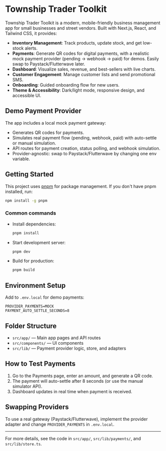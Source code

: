 
# Township Trader Toolkit

Township Trader Toolkit is a modern, mobile-friendly business management app for small businesses and street vendors. Built with Next.js, React, and Tailwind CSS, it provides:

- **Inventory Management**: Track products, update stock, and get low-stock alerts.
- **Payments**: Generate QR codes for digital payments, with a realistic mock payment provider (pending → webhook → paid) for demos. Easily swap to Paystack/Flutterwave later.
- **Dashboard**: Visualize sales, revenue, and best-sellers with live charts.
- **Customer Engagement**: Manage customer lists and send promotional SMS.
- **Onboarding**: Guided onboarding flow for new users.
- **Theme & Accessibility**: Dark/light mode, responsive design, and accessible UI.

## Demo Payment Provider

The app includes a local mock payment gateway:
- Generates QR codes for payments.
- Simulates real payment flow (pending, webhook, paid) with auto-settle or manual simulation.
- API routes for payment creation, status polling, and webhook simulation.
- Provider-agnostic: swap to Paystack/Flutterwave by changing one env variable.

## Getting Started

This project uses [pnpm](https://pnpm.io/) for package management. If you don't have pnpm installed, run:

```bash
npm install -g pnpm
```

### Common commands

- Install dependencies:
	```bash
	pnpm install
	```
- Start development server:
	```bash
	pnpm dev
	```
- Build for production:
	```bash
	pnpm build
	```

## Environment Setup

Add to `.env.local` for demo payments:

```
PROVIDER_PAYMENTS=MOCK
PAYMENT_AUTO_SETTLE_SECONDS=8
```

## Folder Structure

- `src/app/` — Main app pages and API routes
- `src/components/` — UI components
- `src/lib/` — Payment provider logic, store, and adapters

## How to Test Payments

1. Go to the Payments page, enter an amount, and generate a QR code.
2. The payment will auto-settle after 8 seconds (or use the manual simulator API).
3. Dashboard updates in real time when payment is received.

## Swapping Providers

To use a real gateway (Paystack/Flutterwave), implement the provider adapter and change `PROVIDER_PAYMENTS` in `.env.local`.

---

For more details, see the code in `src/app/`, `src/lib/payments/`, and `src/lib/store.ts`.
